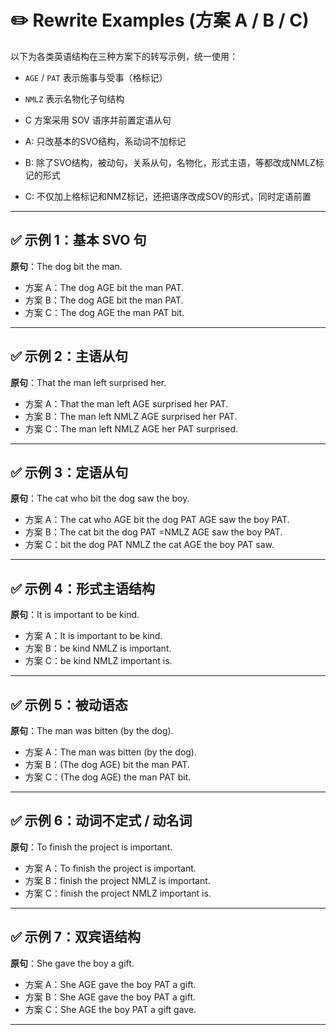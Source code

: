 # ✏️ Rewrite Examples (方案 A / B / C)

以下为各类英语结构在三种方案下的转写示例，统一使用：
- `AGE` / `PAT` 表示施事与受事（格标记）
- `NMLZ` 表示名物化子句结构
- C 方案采用 SOV 语序并前置定语从句

- A: 只改基本的SVO结构，系动词不加标记 
- B: 除了SVO结构，被动句，关系从句，名物化，形式主语，等都改成NMLZ标记的形式 
- C: 不仅加上格标记和NMZ标记，还把语序改成SOV的形式，同时定语前置
---

## ✅ 示例 1：基本 SVO 句  
**原句**：The dog bit the man.  
- 方案 A：The dog AGE bit the man PAT.  
- 方案 B：The dog AGE bit the man PAT.  
- 方案 C：The dog AGE the man PAT bit.

---

## ✅ 示例 2：主语从句  
**原句**：That the man left surprised her.  
- 方案 A：That the man left AGE surprised her PAT.  
- 方案 B：The man left NMLZ AGE surprised her PAT.  
- 方案 C：The man left NMLZ AGE her PAT surprised.

---

## ✅ 示例 3：定语从句  
**原句**：The cat who bit the dog saw the boy.  
- 方案 A：The cat who AGE bit the dog PAT AGE saw the boy PAT.  
- 方案 B：The cat bit the dog PAT =NMLZ AGE saw the boy PAT.  
- 方案 C：bit the dog PAT NMLZ the cat AGE the boy PAT saw.

---

## ✅ 示例 4：形式主语结构  
**原句**：It is important to be kind.  
- 方案 A：It is important to be kind.  
- 方案 B：be kind NMLZ is important.  
- 方案 C：be kind NMLZ important is.

---

## ✅ 示例 5：被动语态  
**原句**：The man was bitten (by the dog).  
- 方案 A：The man was bitten (by the dog).  
- 方案 B：(The dog AGE) bit the man PAT.  
- 方案 C：(The dog AGE) the man PAT bit.

---

## ✅ 示例 6：动词不定式 / 动名词  
**原句**：To finish the project is important.  
- 方案 A：To finish the project is important.  
- 方案 B：finish the project NMLZ is important.  
- 方案 C：finish the project NMLZ important is.

---

## ✅ 示例 7：双宾语结构  
**原句**：She gave the boy a gift.  
- 方案 A：She AGE gave the boy PAT a gift.  
- 方案 B：She AGE gave the boy PAT a gift.  
- 方案 C：She AGE the boy PAT a gift gave.

---